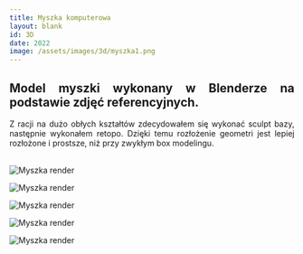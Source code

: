 ```yaml
---
title: Myszka komputerowa
layout: blank
id: 3D
date: 2022
image: /assets/images/3d/myszka1.png
---
```


<div style="text-align: justify"> 
<h2> 
Model myszki wykonany w Blenderze na podstawie zdjęć referencyjnych.
</h2>
Z racji na dużo obłych kształtów zdecydowałem się wykonać sculpt bazy, następnie wykonałem retopo. Dzięki temu rozłożenie geometri jest lepiej rozłożone i prostsze, niż przy zwykłym box modelingu.
<br>
<br>
</div>

![Myszka render]({{site.url}}/assets/images/3d/myszka1.png)

![Myszka render]({{site.url}}/assets/images/3d/myszka2.png)

![Myszka render]({{site.url}}/assets/images/3d/myszka3.png)

![Myszka render]({{site.url}}/assets/images/3d/myszka4.png)

![Myszka render]({{site.url}}/assets/images/3d/myszka5.png)

